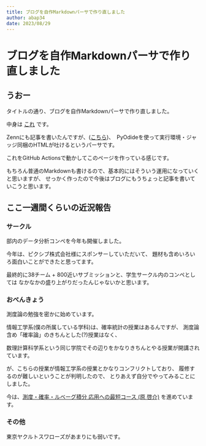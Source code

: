 ```yaml
---
title: ブログを自作Markdownパーサで作り直しました
author: abap34
date: 2023/08/29
---
```


# ブログを自作Markdownパーサで作り直しました

## うおー

タイトルの通り、ブログを自作Markdownパーサで作り直しました。

中身は [これ](https://github.com/abap34/ALMO) です。

Zennにも記事を書いたんですが、([こちら](https://zenn.dev/abap34/articles/105023ca9fc5c6))、　PyOdideを使って実行環境・ジャッジ同梱のHTMLが吐けるというパーサです。

これをGitHub Actionsで動かしてこのページを作っている感じです。

もちろん普通のMarkdownも書けるので、基本的にはそういう運用になっていくと思いますが、
せっかく作ったので今後はブログにもうちょっと記事を書いていこうと思います。

## ここ一週間くらいの近況報告

### サークル

部内のデータ分析コンペを今年も開催しました。

今年は、ピクシブ株式会社様にスポンサーしていただいて、
題材も含めいろいろ面白いことができたと思ってます。

最終的に38チーム + 800近いサブミッションと、学生サークル内のコンペとしては
なかなかの盛り上がりだったんじゃないかと思います。

### おべんきょう

測度論の勉強を密かに始めています。

情報工学系(僕の所属している学科)は、確率統計の授業はあるんですが、
測度論含め「確率論」のきちんとした(?)授業はなく、

数理計算科学系という同じ学院でその辺りをかなりきちんとやる授業が開講されています。

が、こちらの授業が情報工学系の授業とかなりコンフリクトしており、
履修するのが難しいということが判明したので、
とりあえず自分でやってみることにしました。

今は、[測度・確率・ルベーグ積分 応用への最短コース (原 啓介)](https://amzn.asia/d/719TjTr)
を進めています。

### その他

東京ヤクルトスワローズがあまりにも弱いです。

